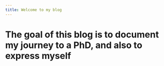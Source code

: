 ```yaml
---
title: Welcome to my blog
---
```

# The goal of this blog is to document my journey to a PhD, and also to express myself
